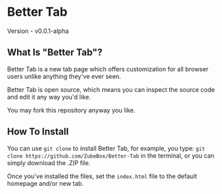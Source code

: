 # Better Tab

Version - v0.0.1-alpha

## What Is "Better Tab"?

Better Tab is a new tab page which offers customization for all browser users unlike anything they've ever seen.

Better Tab is open source, which means you can inspect the source code and edit it any way you'd like.

You may fork this repository anyway you like.

## How To Install

You can use `git clone` to install Better Tab, for example, you type: `git clone https://github.com/ZubeBox/Better-Tab` in the terminal, or you can simply download the .ZIP file.

Once you've installed the files, set the `index.html` file to the default homepage and/or new tab.
